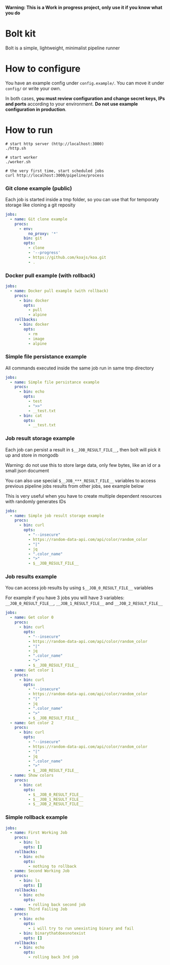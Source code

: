 
**Warning: This is a Work in progress project, only use it if you know what you do**


# Bolt kit

Bolt is a simple, lightweight, minimalist pipeline runner


# How to configure

You have an example config under `config.example/`.
You can move it under `config/` or write your own.

In both cases, **you must review configuration and change secret keys, IPs and ports** according to your environment. **Do not use example configuration in production**.


# How to run

```
# start http server (http://localhost:3000)
./http.sh

# start worker
./worker.sh

# the very first time, start scheduled jobs
curl http://localhost:3000/pipeline/process

```


### Git clone example (public)

Each job is started inside a tmp folder, so you can use that for temporaty storage like cloning a git reposity

```yaml
jobs:
  - name: Git clone example
    procs:
      - env:
          no_proxy: '*'
        bin: git
        opts:
          - clone
          - '--progress'
          - https://github.com/koajs/koa.git
          - .
```

### Docker pull example (with rollback)


```yaml
jobs:
  - name: Docker pull example (with rollback)
    procs:
      - bin: docker
        opts:
          - pull
          - alpine
    rollbacks:
      - bin: docker
        opts:
          - rm
          - image
          - alpine
```

### Simple file persistance example

All commands executed inside the same job run in same tmp directory


```yaml
jobs:
  - name: Simple file persistance example
    procs:
      - bin: echo
        opts:
          - test
          - ">>"
          - __test.txt
      - bin: cat
        opts:
          - __test.txt
```


### Job result storage example

Each job can persist a result in `$__JOB_RESULT_FILE__`, then bolt will pick it up and store in mongodb 

Warning: do not use this to store large data, only few bytes, like an id or a small json document

You can also use special `$__JOB_***_RESULT_FILE__` variables to access previous pipeline jobs results from other jobs, see example below

This is very useful when you have to create multiple dependent resources with randomly generates IDs


```yaml
jobs:
  - name: Simple job result storage example
    procs:
      - bin: curl
        opts:
          - "--insecure"
          - https://random-data-api.com/api/color/random_color
          - "|"
          - jq
          - ".color_name"
          - ">"
          - $__JOB_RESULT_FILE__
```



### Job results example

You can access job results by using `$__JOB_0_RESULT_FILE__` variables

For example if you have 3 jobs you will have 3 variables: `__JOB_0_RESULT_FILE__`, `__JOB_1_RESULT_FILE__` and `__JOB_2_RESULT_FILE__`


```yaml
jobs:
  - name: Get color 0
    procs:
      - bin: curl
        opts:
          - "--insecure"
          - https://random-data-api.com/api/color/random_color
          - "|"
          - jq
          - ".color_name"
          - ">"
          - $__JOB_RESULT_FILE__
  - name: Get color 1
    procs:
      - bin: curl
        opts:
          - "--insecure"
          - https://random-data-api.com/api/color/random_color
          - "|"
          - jq
          - ".color_name"
          - ">"
          - $__JOB_RESULT_FILE__
  - name: Get color 2
    procs:
      - bin: curl
        opts:
          - "--insecure"
          - https://random-data-api.com/api/color/random_color
          - "|"
          - jq
          - ".color_name"
          - ">"
          - $__JOB_RESULT_FILE__
  - name: Show colors
    procs:
      - bin: cat
        opts:
          - $__JOB_0_RESULT_FILE__
          - $__JOB_1_RESULT_FILE__
          - $__JOB_2_RESULT_FILE__
```


### Simple rollback example


```yaml
jobs:
  - name: First Working Job
    procs:
      - bin: ls
        opts: []
    rollbacks:
      - bin: echo
        opts:
          - nothing to rollback
  - name: Second Working Job
    procs:
      - bin: ls
        opts: []
    rollbacks:
      - bin: echo
        opts:
          - rolling back second job
  - name: Third Failing Job
    procs:
      - bin: echo
        opts:
          - i will try to run unexisting binary and fail
      - bin: binarythatdoesnotexist
        opts: []
    rollbacks:
      - bin: echo
        opts:
          - rolling back 3rd job
```

